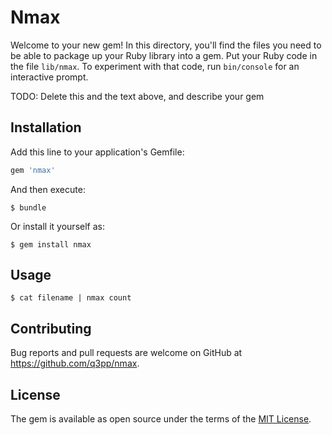 # Nmax

Welcome to your new gem! In this directory, you'll find the files you need to be able to package up your Ruby library into a gem. Put your Ruby code in the file `lib/nmax`. To experiment with that code, run `bin/console` for an interactive prompt.

TODO: Delete this and the text above, and describe your gem

## Installation

Add this line to your application's Gemfile:

```ruby
gem 'nmax'
```

And then execute:

    $ bundle

Or install it yourself as:

    $ gem install nmax

## Usage

    $ cat filename | nmax count


## Contributing

Bug reports and pull requests are welcome on GitHub at https://github.com/q3pp/nmax.


## License

The gem is available as open source under the terms of the [MIT License](http://opensource.org/licenses/MIT).
